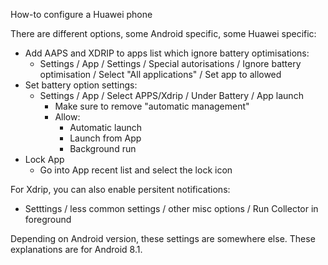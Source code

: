 How-to configure a Huawei phone

There are different options, some Android specific, some Huawei specific:
* Add AAPS and XDRIP to apps list which ignore battery optimisations:
  * Settings / App / Settings / Special autorisations / Ignore battery optimisation / Select "All applications" / Set app to allowed
* Set battery option settings:
  * Settings / App / Select APPS/Xdrip / Under Battery / App launch
    * Make sure to remove "automatic management"
    * Allow:
      * Automatic launch
      * Launch from App
      * Background run
* Lock App
  * Go into App recent list and select the lock icon
  
For Xdrip, you can also enable persitent notifications:
* Setttings / less common settings / other misc options / Run Collector in foreground
  
  
Depending on Android version, these settings are somewhere else. These explanations are for Android 8.1.


